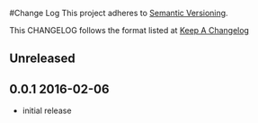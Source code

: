 #Change Log
This project adheres to [Semantic Versioning](http://semver.org/).

This CHANGELOG follows the format listed at [Keep A Changelog](http://keepachangelog.com/)

## Unreleased

## 0.0.1 2016-02-06

- initial release

[Unreleased]: https://github.com/sensu-plugins/sensu-plugins-mailgun/compare/0.0.1...HEAD
